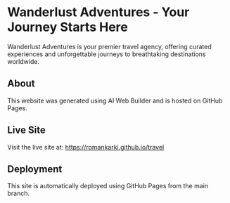 # Wanderlust Adventures - Your Journey Starts Here

Wanderlust Adventures is your premier travel agency, offering curated experiences and unforgettable journeys to breathtaking destinations worldwide.

## About

This website was generated using AI Web Builder and is hosted on GitHub Pages.

## Live Site

Visit the live site at: https://romankarki.github.io/travel

## Deployment

This site is automatically deployed using GitHub Pages from the main branch.

